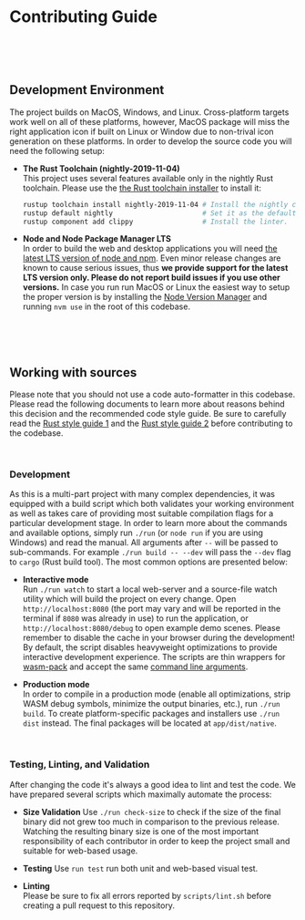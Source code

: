 # Contributing Guide

<br/>
<br/>
<br/>

## Development Environment
The project builds on MacOS, Windows, and Linux. Cross-platform targets work well on all of these 
platforms, however, MacOS package will miss the right application icon if built on Linux or Window
due to non-trival icon generation on these platforms. In order to develop the source code you will 
need the following setup:

- **The Rust Toolchain (nightly-2019-11-04)**  
  This project uses several features available only in the nightly Rust toolchain.
  Please use the [the Rust toolchain installer](https://rustup.rs) to install it:

  ```bash
  rustup toolchain install nightly-2019-11-04 # Install the nightly channel.
  rustup default nightly                      # Set it as the default one.
  rustup component add clippy                 # Install the linter.
  ```

- **Node and Node Package Manager LTS**  
  In order to build the web and desktop applications you will need 
  [the latest LTS version of node and npm](https://nodejs.org/en/download). Even minor release 
  changes are known to cause serious issues, thus **we provide support for the latest LTS version only.
  Please do not report build issues if you use other versions.** In case you run run MacOS or Linux 
  the easiest way to setup the proper version is by installing the 
  [Node Version Manager](https://github.com/nvm-sh/nvm) and running `nvm use` in the root of 
  this codebase.

<br/>
<br/>
<br/>

## Working with sources
Please note that you should not use a code auto-formatter in this codebase. Please read the following
documents to learn more about reasons behind this decision and the recommended code style guide. 
Be sure to carefully read the [Rust style guide 1](https://github.com/luna/basegl/blob/master/docs/style-guide.md)
and the [Rust style guide 2](https://github.com/luna/enso/blob/master/doc/rust-style-guide.md) before
contributing to the codebase.

<br/>

### Development
As this is a multi-part project with many complex dependencies, it was equipped with a build script
which both validates your working environment as well as takes care of providing most suitable 
compilation flags for a particular development stage. In order to learn more about the commands and 
available options, simply run `./run` (or `node run` if you are using Windows) and read the manual. 
All arguments after `--` will be passed to sub-commands. For example `./run build -- --dev` will
pass the `--dev` flag to `cargo` (Rust build tool). The most common options are presented below:

- **Interactive mode**  
  Run `./run watch` to start a local web-server and a source-file watch utility which will build the 
  project on every change. Open `http://localhost:8080` (the port may vary and will be reported in
  the terminal if `8080` was already in use) to run the application, or `http://localhost:8080/debug`
  to open example demo scenes. Please remember to disable the cache in your browser during the 
  development! By default, the script disables heavyweight optimizations to provide interactive 
  development experience. The scripts are thin wrappers for 
  [wasm-pack](https://github.com/rustwasm/wasm-pack) and accept the same 
  [command line arguments](https://rustwasm.github.io/wasm-pack/book/commands/build.html).

- **Production mode**  
  In order to compile in a production mode (enable all optimizations, strip WASM debug symbols, 
  minimize the output binaries, etc.), run `./run build`. To create platform-specific packages and
  installers use `./run dist` instead. The final packages will be located at `app/dist/native`.

<br/>

### Testing, Linting, and Validation
After changing the code it's always a good idea to lint and test the code. We have prepared several 
scripts which maximally automate the process:

- **Size Validation**
  Use `./run check-size` to check if the size of the final binary did not grew too much in comparison
  to the previous release. Watching the resulting binary size is one of the most important 
  responsibility of each contributor in order to keep the project small and suitable for web-based
  usage.
  
- **Testing**
  Use `run test` run both unit and web-based visual test.
  
- **Linting**  
  Please be sure to fix all errors reported by `scripts/lint.sh` before creating a pull request to 
  this repository.
  
